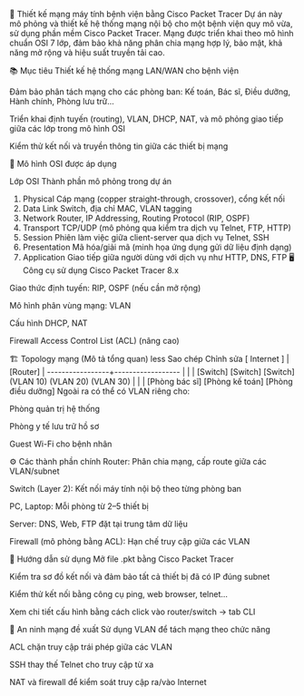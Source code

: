 🏥 Thiết kế mạng máy tính bệnh viện bằng Cisco Packet Tracer
Dự án này mô phỏng và thiết kế hệ thống mạng nội bộ cho một bệnh viện quy mô vừa, sử dụng phần mềm Cisco Packet Tracer. Mạng được triển khai theo mô hình chuẩn OSI 7 lớp, đảm bảo khả năng phân chia mạng hợp lý, bảo mật, khả năng mở rộng và hiệu suất truyền tải cao.

📚 Mục tiêu
Thiết kế hệ thống mạng LAN/WAN cho bệnh viện

Đảm bảo phân tách mạng cho các phòng ban: Kế toán, Bác sĩ, Điều dưỡng, Hành chính, Phòng lưu trữ...

Triển khai định tuyến (routing), VLAN, DHCP, NAT, và mô phỏng giao tiếp giữa các lớp trong mô hình OSI

Kiểm thử kết nối và truyền thông tin giữa các thiết bị mạng

🧱 Mô hình OSI được áp dụng

Lớp OSI	Thành phần mô phỏng trong dự án
1. Physical	Cáp mạng (copper straight-through, crossover), cổng kết nối
2. Data Link	Switch, địa chỉ MAC, VLAN tagging
3. Network	Router, IP Addressing, Routing Protocol (RIP, OSPF)
4. Transport	TCP/UDP (mô phỏng qua kiểm tra dịch vụ Telnet, FTP, HTTP)
5. Session	Phiên làm việc giữa client-server qua dịch vụ Telnet, SSH
6. Presentation	Mã hóa/giải mã (minh họa ứng dụng gửi dữ liệu định dạng)
7. Application	Giao tiếp giữa người dùng với dịch vụ như HTTP, DNS, FTP
🖥️ Công cụ sử dụng
Cisco Packet Tracer 8.x

Giao thức định tuyến: RIP, OSPF (nếu cần mở rộng)

Mô hình phân vùng mạng: VLAN

Cấu hình DHCP, NAT

Firewall Access Control List (ACL) (nâng cao)

🏗️ Topology mạng (Mô tả tổng quan)
less
Sao chép
Chỉnh sửa
                            [ Internet ]
                                 |
                              [Router]
                                 |
               -----------------+------------------
               |                |                 |
           [Switch]         [Switch]          [Switch]
           (VLAN 10)         (VLAN 20)         (VLAN 30)
             |                  |                 |
       [Phòng bác sĩ]     [Phòng kế toán]    [Phòng điều dưỡng]
Ngoài ra có thể có VLAN riêng cho:

Phòng quản trị hệ thống

Phòng y tế lưu trữ hồ sơ

Guest Wi-Fi cho bệnh nhân

⚙️ Các thành phần chính
Router: Phân chia mạng, cấp route giữa các VLAN/subnet

Switch (Layer 2): Kết nối máy tính nội bộ theo từng phòng ban

PC, Laptop: Mỗi phòng từ 2–5 thiết bị

Server: DNS, Web, FTP đặt tại trung tâm dữ liệu

Firewall (mô phỏng bằng ACL): Hạn chế truy cập giữa các VLAN

📄 Hướng dẫn sử dụng
Mở file .pkt bằng Cisco Packet Tracer

Kiểm tra sơ đồ kết nối và đảm bảo tất cả thiết bị đã có IP đúng subnet

Kiểm thử kết nối bằng công cụ ping, web browser, telnet...

Xem chi tiết cấu hình bằng cách click vào router/switch → tab CLI

🔐 An ninh mạng đề xuất
Sử dụng VLAN để tách mạng theo chức năng

ACL chặn truy cập trái phép giữa các VLAN

SSH thay thế Telnet cho truy cập từ xa

NAT và firewall để kiểm soát truy cập ra/vào Internet

